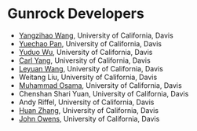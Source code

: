 # Gunrock Developers

- [Yangzihao Wang](http://www.idav.ucdavis.edu/~yzhwang/),
  University of California, Davis
- [Yuechao Pan](https://sites.google.com/site/panyuechao/home), University of California, Davis
- [Yuduo Wu](http://www.yuduowu.com/),
  University of California, Davis
- [Carl Yang](http://web.ece.ucdavis.edu/~ctcyang/),
  University of California, Davis
- [Leyuan Wang](http://www.ece.ucdavis.edu/~laurawly/),
  University of California, Davis
- Weitang Liu, University of California, Davis
- [Muhammad Osama](http://www.ece.ucdavis.edu/~mosama/),
  University of California, Davis
- Chenshan Shari Yuan, University of California, Davis
- Andy Riffel, University of California, Davis
- [Huan Zhang](http://www.huan-zhang.com/),
  University of California, Davis
- [John Owens](http://www.ece.ucdavis.edu/~jowens/),
  University of California, Davis
